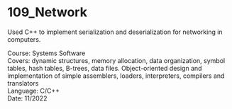 # 109_Network
Used C++ to implement serialization and deserialization for networking in computers. 

Course: Systems Software\
Covers: dynamic structures, memory allocation, data organization, symbol tables, hash tables, B-trees, data files. Object-oriented design and implementation of simple assemblers, loaders, interpreters, compilers and translators\
Language: C/C++\
Date: 11/2022
